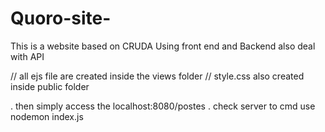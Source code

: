 # Quoro-site-
This is a website based on CRUDA Using front end and Backend also deal with API


// all ejs file are created inside the views folder
// style.css also created inside public folder

. then simply access the localhost:8080/postes
. check server to cmd use nodemon index.js

